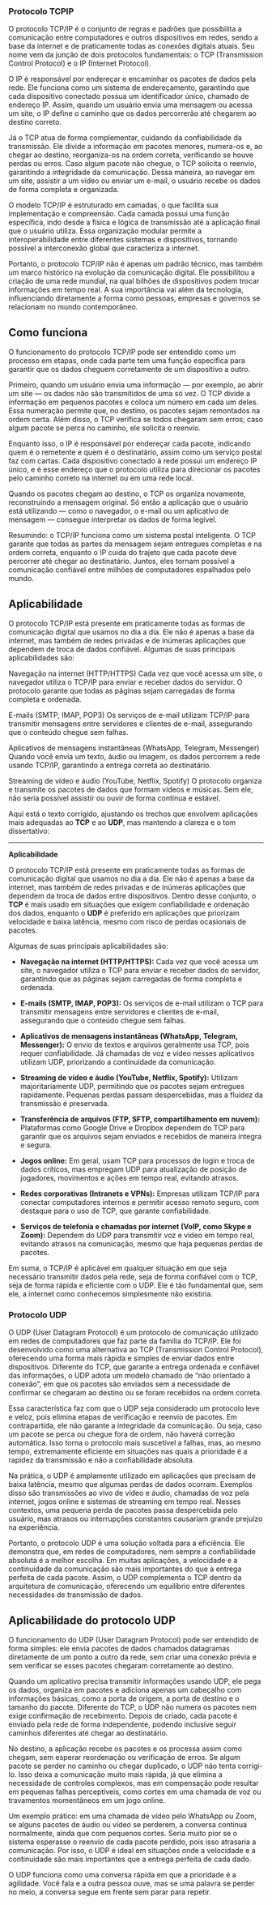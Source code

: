 ### Protocolo TCPIP
O protocolo TCP/IP é o conjunto de regras e padrões que possibilita a comunicação entre computadores e outros dispositivos em redes, sendo a base da internet e de praticamente todas as conexões digitais atuais. Seu nome vem da junção de dois protocolos fundamentais: o TCP (Transmission Control Protocol) e o IP (Internet Protocol).

O IP é responsável por endereçar e encaminhar os pacotes de dados pela rede. Ele funciona como um sistema de endereçamento, garantindo que cada dispositivo conectado possua um identificador único, chamado de endereço IP. Assim, quando um usuário envia uma mensagem ou acessa um site, o IP define o caminho que os dados percorrerão até chegarem ao destino correto.

Já o TCP atua de forma complementar, cuidando da confiabilidade da transmissão. Ele divide a informação em pacotes menores, numera-os e, ao chegar ao destino, reorganiza-os na ordem correta, verificando se houve perdas ou erros. Caso algum pacote não chegue, o TCP solicita o reenvio, garantindo a integridade da comunicação. Dessa maneira, ao navegar em um site, assistir a um vídeo ou enviar um e-mail, o usuário recebe os dados de forma completa e organizada.

O modelo TCP/IP é estruturado em camadas, o que facilita sua implementação e compreensão. Cada camada possui uma função específica, indo desde a física e lógica de transmissão até a aplicação final que o usuário utiliza. Essa organização modular permite a interoperabilidade entre diferentes sistemas e dispositivos, tornando possível a interconexão global que caracteriza a internet.

Portanto, o protocolo TCP/IP não é apenas um padrão técnico, mas também um marco histórico na evolução da comunicação digital. Ele possibilitou a criação de uma rede mundial, na qual bilhões de dispositivos podem trocar informações em tempo real. A sua importância vai além da tecnologia, influenciando diretamente a forma como pessoas, empresas e governos se relacionam no mundo contemporâneo.

## Como funciona
O funcionamento do protocolo TCP/IP pode ser entendido como um processo em etapas, onde cada parte tem uma função específica para garantir que os dados cheguem corretamente de um dispositivo a outro.

Primeiro, quando um usuário envia uma informação — por exemplo, ao abrir um site — os dados não são transmitidos de uma só vez. O TCP divide a informação em pequenos pacotes e coloca um número em cada um deles. Essa numeração permite que, no destino, os pacotes sejam remontados na ordem certa. Além disso, o TCP verifica se todos chegaram sem erros; caso algum pacote se perca no caminho, ele solicita o reenvio.

Enquanto isso, o IP é responsável por endereçar cada pacote, indicando quem é o remetente e quem é o destinatário, assim como um serviço postal faz com cartas. Cada dispositivo conectado à rede possui um endereço IP único, e é esse endereço que o protocolo utiliza para direcionar os pacotes pelo caminho correto na internet ou em uma rede local.

Quando os pacotes chegam ao destino, o TCP os organiza novamente, reconstruindo a mensagem original. Só então a aplicação que o usuário está utilizando — como o navegador, o e-mail ou um aplicativo de mensagem — consegue interpretar os dados de forma legível.

Resumindo: o TCP/IP funciona como um sistema postal inteligente. O TCP garante que todas as partes da mensagem sejam entregues completas e na ordem correta, enquanto o IP cuida do trajeto que cada pacote deve percorrer até chegar ao destinatário. Juntos, eles tornam possível a comunicação confiável entre milhões de computadores espalhados pelo mundo.

## Aplicabilidade

O protocolo TCP/IP está presente em praticamente todas as formas de comunicação digital que usamos no dia a dia. Ele não é apenas a base da internet, mas também de redes privadas e de inúmeras aplicações que dependem de troca de dados confiável. Algumas de suas principais aplicabilidades são:

Navegação na internet (HTTP/HTTPS)
Cada vez que você acessa um site, o navegador utiliza o TCP/IP para enviar e receber dados do servidor. O protocolo garante que todas as páginas sejam carregadas de forma completa e ordenada.

E-mails (SMTP, IMAP, POP3)
Os serviços de e-mail utilizam TCP/IP para transmitir mensagens entre servidores e clientes de e-mail, assegurando que o conteúdo chegue sem falhas.

Aplicativos de mensagens instantâneas (WhatsApp, Telegram, Messenger)
Quando você envia um texto, áudio ou imagem, os dados percorrem a rede usando TCP/IP, garantindo a entrega correta ao destinatário.

Streaming de vídeo e áudio (YouTube, Netflix, Spotify)
O protocolo organiza e transmite os pacotes de dados que formam vídeos e músicas. Sem ele, não seria possível assistir ou ouvir de forma contínua e estável.

Aqui está o texto corrigido, ajustando os trechos que envolvem aplicações mais adequadas ao **TCP** e ao **UDP**, mas mantendo a clareza e o tom dissertativo:

---

**Aplicabilidade**

O protocolo TCP/IP está presente em praticamente todas as formas de comunicação digital que usamos no dia a dia. Ele não é apenas a base da internet, mas também de redes privadas e de inúmeras aplicações que dependem da troca de dados entre dispositivos. Dentro desse conjunto, o **TCP** é mais usado em situações que exigem confiabilidade e ordenação dos dados, enquanto o **UDP** é preferido em aplicações que priorizam velocidade e baixa latência, mesmo com risco de perdas ocasionais de pacotes.

Algumas de suas principais aplicabilidades são:

* **Navegação na internet (HTTP/HTTPS):** Cada vez que você acessa um site, o navegador utiliza o TCP para enviar e receber dados do servidor, garantindo que as páginas sejam carregadas de forma completa e ordenada.

* **E-mails (SMTP, IMAP, POP3):** Os serviços de e-mail utilizam o TCP para transmitir mensagens entre servidores e clientes de e-mail, assegurando que o conteúdo chegue sem falhas.

* **Aplicativos de mensagens instantâneas (WhatsApp, Telegram, Messenger):** O envio de textos e arquivos geralmente usa TCP, pois requer confiabilidade. Já chamadas de voz e vídeo nesses aplicativos utilizam UDP, priorizando a continuidade da comunicação.

* **Streaming de vídeo e áudio (YouTube, Netflix, Spotify):** Utilizam majoritariamente UDP, permitindo que os pacotes sejam entregues rapidamente. Pequenas perdas passam despercebidas, mas a fluidez da transmissão é preservada.

* **Transferência de arquivos (FTP, SFTP, compartilhamento em nuvem):** Plataformas como Google Drive e Dropbox dependem do TCP para garantir que os arquivos sejam enviados e recebidos de maneira íntegra e segura.

* **Jogos online:** Em geral, usam TCP para processos de login e troca de dados críticos, mas empregam UDP para atualização de posição de jogadores, movimentos e ações em tempo real, evitando atrasos.

* **Redes corporativas (Intranets e VPNs):** Empresas utilizam TCP/IP para conectar computadores internos e permitir acesso remoto seguro, com destaque para o uso de TCP, que garante confiabilidade.

* **Serviços de telefonia e chamadas por internet (VoIP, como Skype e Zoom):** Dependem do UDP para transmitir voz e vídeo em tempo real, evitando atrasos na comunicação, mesmo que haja pequenas perdas de pacotes.

Em suma, o TCP/IP é aplicável em qualquer situação em que seja necessário transmitir dados pela rede, seja de forma confiável com o TCP, seja de forma rápida e eficiente com o UDP. Ele é tão fundamental que, sem ele, a internet como conhecemos simplesmente não existiria.


### Protocolo UDP
O UDP (User Datagram Protocol) é um protocolo de comunicação utilizado em redes de computadores que faz parte da família do TCP/IP. Ele foi desenvolvido como uma alternativa ao TCP (Transmission Control Protocol), oferecendo uma forma mais rápida e simples de enviar dados entre dispositivos. Diferente do TCP, que garante a entrega ordenada e confiável das informações, o UDP adota um modelo chamado de “não orientado à conexão”, em que os pacotes são enviados sem a necessidade de confirmar se chegaram ao destino ou se foram recebidos na ordem correta.

Essa característica faz com que o UDP seja considerado um protocolo leve e veloz, pois elimina etapas de verificação e reenvio de pacotes. Em contrapartida, ele não garante a integridade da comunicação. Ou seja, caso um pacote se perca ou chegue fora de ordem, não haverá correção automática. Isso torna o protocolo mais suscetível a falhas, mas, ao mesmo tempo, extremamente eficiente em situações nas quais a prioridade é a rapidez da transmissão e não a confiabilidade absoluta.

Na prática, o UDP é amplamente utilizado em aplicações que precisam de baixa latência, mesmo que algumas perdas de dados ocorram. Exemplos disso são transmissões ao vivo de vídeo e áudio, chamadas de voz pela internet, jogos online e sistemas de streaming em tempo real. Nesses contextos, uma pequena perda de pacotes passa despercebida pelo usuário, mas atrasos ou interrupções constantes causariam grande prejuízo na experiência.

Portanto, o protocolo UDP é uma solução voltada para a eficiência. Ele demonstra que, em redes de computadores, nem sempre a confiabilidade absoluta é a melhor escolha. Em muitas aplicações, a velocidade e a continuidade da comunicação são mais importantes do que a entrega perfeita de cada pacote. Assim, o UDP complementa o TCP dentro da arquitetura de comunicação, oferecendo um equilíbrio entre diferentes necessidades de transmissão de dados.

## Aplicabilidade do protocolo UDP
O funcionamento do UDP (User Datagram Protocol) pode ser entendido de forma simples: ele envia pacotes de dados chamados datagramas diretamente de um ponto a outro da rede, sem criar uma conexão prévia e sem verificar se esses pacotes chegaram corretamente ao destino.

Quando um aplicativo precisa transmitir informações usando UDP, ele pega os dados, organiza em pacotes e adiciona apenas um cabeçalho com informações básicas, como a porta de origem, a porta de destino e o tamanho do pacote. Diferente do TCP, o UDP não numera os pacotes nem exige confirmação de recebimento. Depois de criado, cada pacote é enviado pela rede de forma independente, podendo inclusive seguir caminhos diferentes até chegar ao destinatário.

No destino, a aplicação recebe os pacotes e os processa assim como chegam, sem esperar reordenação ou verificação de erros. Se algum pacote se perder no caminho ou chegar duplicado, o UDP não tenta corrigi-lo. Isso deixa a comunicação muito mais rápida, já que elimina a necessidade de controles complexos, mas em compensação pode resultar em pequenas falhas perceptíveis, como cortes em uma chamada de voz ou travamentos momentâneos em um jogo online.

Um exemplo prático: em uma chamada de vídeo pelo WhatsApp ou Zoom, se alguns pacotes de áudio ou vídeo se perderem, a conversa continua normalmente, ainda que com pequenos cortes. Seria muito pior se o sistema esperasse o reenvio de cada pacote perdido, pois isso atrasaria a comunicação. Por isso, o UDP é ideal em situações onde a velocidade e a continuidade são mais importantes que a entrega perfeita de cada dado.

 O UDP funciona como uma conversa rápida em que a prioridade é a agilidade. Você fala e a outra pessoa ouve, mas se uma palavra se perder no meio, a conversa segue em frente sem parar para repetir.